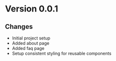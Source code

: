 # Version 0.0.1
## Changes
- Initial project setup
- Added about page
- Added faq page
- Setup consistent styling for reusable components

